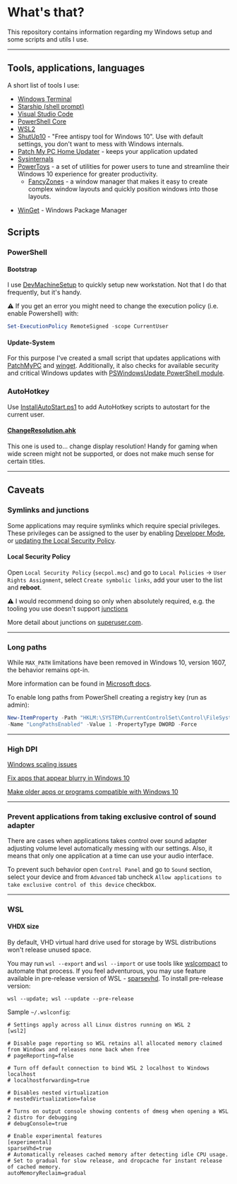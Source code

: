 # What's that?

This repository contains information regarding my Windows setup and some scripts and utils I use.

---
## Tools, applications, languages

A short list of tools I use:

* [Windows Terminal](https://aka.ms/terminal)
* [Starship (shell prompt)](https://starship.rs)
* [Visual Studio Code](https://code.visualstudio.com)
* [PowerShell Core](https://github.com/PowerShell/PowerShell)
* [WSL2](https://docs.microsoft.com/en-us/windows/wsl/install-win10)
* [ShutUp10](https://www.oo-software.com/en/shutup10) - "Free antispy tool for Windows 10". Use with default settings, you don't want to mess with Windows internals.
* [Patch My PC Home Updater](https://patchmypc.com/home-updater) - keeps your application updated
* [Sysinternals](https://docs.microsoft.com/en-us/sysinternals/)
* [PowerToys](https://docs.microsoft.com/en-us/windows/powertoys/) - a set of utilities for power users to tune and streamline their Windows 10 experience for greater productivity.
  - [FancyZones](https://docs.microsoft.com/en-us/windows/powertoys/fancyzones) - a window manager that makes it easy to create complex window layouts and quickly position windows into those layouts.
- [WinGet](https://learn.microsoft.com/en-gb/windows/package-manager/) - Windows Package Manager
  

## Scripts
### PowerShell
#### Bootstrap

I use [DevMachineSetup](./scripts/powershell/DevMachineSetup.ps1) to quickly setup new workstation.
Not that I do that frequently, but it's handy.

⚠️ If you get an error you might need to change the execution policy (i.e. enable Powershell) with:

```powershell
Set-ExecutionPolicy RemoteSigned -scope CurrentUser
```

#### Update-System

For this purpose I've created a small script that updates applications with [PatchMyPC](https://patchmypc.com) and [winget](https://scoop.sh).
Additionally, it also checks for available security and critical Windows updates with [PSWindowsUpdate PowerShell module](https://www.powershellgallery.com/packages/PSWindowsUpdate/2.2.0.2).


### AutoHotkey
Use [InstallAutoStart.ps1](./scripts/autohotkey/InstallAutoStart.ps1) to add AutoHotkey scripts to autostart for the current user.
#### [ChangeResolution.ahk](./scripts/autohotkey/ChangeResolution.ahk)
This one is used to... change display resolution! Handy for gaming when wide screen might not be supported, or does not make much sense for certain titles.


---

## Caveats
### Symlinks and junctions
Some applications may require symlinks which require special privileges.
These privileges can be assigned to the user by enabling [Developer Mode](https://docs.microsoft.com/en-us/windows/apps/get-started/enable-your-device-for-development), or [updating the Local Security Policy](#local-security-policy).

#### Local Security Policy

Open `Local Security Policy` (`secpol.msc`) and go to `Local Policies` -> `User Rights Assignment`, select `Create symbolic links`, add your user to the list and **reboot**.

⚠️ I would recommend doing so only when absolutely required, e.g. the tooling you use doesn't support [junctions](https://docs.microsoft.com/en-us/windows/win32/fileio/hard-links-and-junctions#junctions)

More detail about junctions on [superuser.com](https://superuser.com/a/343079).
___

### Long paths
While `MAX_PATH` limitations have been removed in Windows 10, version 1607, the behavior remains opt-in.

More information can be found in [Microsoft docs](https://docs.microsoft.com/en-us/windows/win32/fileio/maximum-file-path-limitation#enable-long-paths-in-windows-10-version-1607-and-later).

To enable long paths from PowerShell creating a registry key (run as admin):
```powershell
New-ItemProperty -Path "HKLM:\SYSTEM\CurrentControlSet\Control\FileSystem" `
-Name "LongPathsEnabled" -Value 1 -PropertyType DWORD -Force
```
---
### High DPI

[Windows scaling issues](https://support.microsoft.com/en-us/topic/windows-scaling-issues-for-high-dpi-devices-508483cd-7c59-0d08-12b0-960b99aa347d)

[Fix apps that appear blurry in Windows 10](https://support.microsoft.com/en-us/windows/fix-apps-that-appear-blurry-in-windows-10-e9fe34ab-e7e7-bc6f-6695-cb169b51de0f)

[Make older apps or programs compatible with Windows 10](https://support.microsoft.com/en-us/windows/make-older-apps-or-programs-compatible-with-windows-10-783d6dd7-b439-bdb0-0490-54eea0f45938)

---

### Prevent applications from taking exclusive control of sound adapter

There are cases when applications takes control over sound adapter adjusting volume level automatically messing with our settings. Also, it means that only one application at a time can use your audio interface.

To prevent such behavior open `Control Panel` and go to `Sound` section, select your device and from `Advanced` tab uncheck `Allow applications to take exclusive control of this device` checkbox.

___

### WSL
#### VHDX size 
By default, VHD virtual hard drive used for storage by WSL distributions won't release unused space.

You may run `wsl --export` and `wsl --import` or use tools like [wslcompact](https://github.com/okibcn/wslcompact/) to automate that process.
If you feel adventurous, you may use feature available in pre-release version of WSL - [sparsevhd](https://devblogs.microsoft.com/commandline/windows-subsystem-for-linux-september-2023-update/).
To install pre-release version:
```shell
wsl --update; wsl --update --pre-release
```

Sample `~/.wslconfig`:
```
# Settings apply across all Linux distros running on WSL 2
[wsl2]

# Disable page reporting so WSL retains all allocated memory claimed from Windows and releases none back when free
# pageReporting=false

# Turn off default connection to bind WSL 2 localhost to Windows localhost
# localhostforwarding=true

# Disables nested virtualization
# nestedVirtualization=false

# Turns on output console showing contents of dmesg when opening a WSL 2 distro for debugging
# debugConsole=true

# Enable experimental features
[experimental]
sparseVhd=true
# Automatically releases cached memory after detecting idle CPU usage.
# Set to gradual for slow release, and dropcache for instant release of cached memory.
autoMemoryReclaim=gradual
```